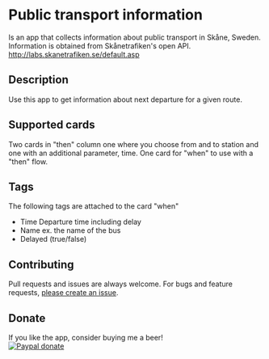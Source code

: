 # Public transport information
Is an app that collects information about public transport in Skåne, Sweden.
Information is obtained from Skånetrafiken's open API.
http://labs.skanetrafiken.se/default.asp 

## Description
Use this app to get information about next departure for a given route.

## Supported cards
Two cards in "then" column one where you choose from and to station and one with an additional parameter, time.
One card for "when" to use with a "then" flow.

## Tags
The following tags are attached to the card "when"
- Time      Departure time including delay
- Name      ex. the name of the bus
- Delayed   (true/false)

## Contributing

Pull requests and issues are always welcome.
For bugs and feature requests, [please create an issue](https://github.com/Makanz/se.marcussite.pubtransportskane/issues).

## Donate
If you like the app, consider buying me a beer!  
[![Paypal donate][pp-donate-image]][pp-donate-link]

[pp-donate-link]: https://www.paypal.me/marcusalsterfjord
[pp-donate-image]: https://www.paypalobjects.com/webstatic/en_US/i/btn/png/btn_donate_92x26.png